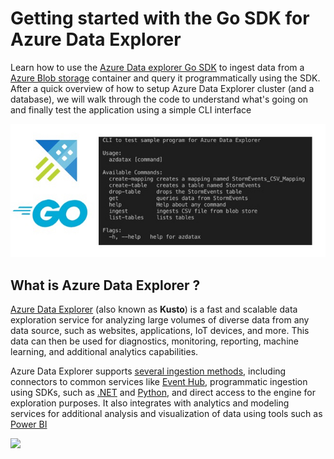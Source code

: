 # Getting started with the Go SDK for Azure Data Explorer

Learn how to use the [Azure Data explorer Go SDK](https://docs.microsoft.com/azure/data-explorer/kusto/api/golang/kusto-golang-client-library?WT.mc_id=devto-blog-abhishgu) to ingest data from a [Azure Blob storage](https://docs.microsoft.com/azure/storage/blobs/storage-blobs-introduction?WT.mc_id=devto-blog-abhishgu) container and query it programmatically using the SDK. After a quick overview of how to setup Azure Data Explorer cluster (and a database), we will walk through the code to understand what's going on and finally test the application using a simple CLI interface

![](logo.jpg)

## What is Azure Data Explorer ?

[Azure Data Explorer](https://docs.microsoft.com/azure/data-explorer/?WT.mc_id=devto-blog-abhishgu) (also known as **Kusto**) is a fast and scalable data exploration service for analyzing large volumes of diverse data from any data source, such as websites, applications, IoT devices, and more. This data can then be used for diagnostics, monitoring, reporting, machine learning, and additional analytics capabilities.

Azure Data Explorer supports [several ingestion methods](https://docs.microsoft.com/azure/data-explorer/ingest-data-overview?WT.mc_id=devto-blog-abhishgu), including connectors to common services like [Event Hub](https://docs.microsoft.com/azure/data-explorer/ingest-data-event-hub?WT.mc_id=devto-blog-abhishgu), programmatic ingestion using SDKs, such as [.NET](https://docs.microsoft.com/azure/data-explorer/net-sdk-ingest-data?WT.mc_id=devto-blog-abhishgu) and [Python](https://docs.microsoft.com/azure/data-explorer/python-ingest-data?WT.mc_id=devto-blog-abhishgu), and direct access to the engine for exploration purposes. It also integrates with analytics and modeling services for additional analysis and visualization of data using tools such as [Power BI](https://docs.microsoft.com/azure/data-explorer/power-bi-best-practices?WT.mc_id=devto-blog-abhishgu)


![](https://docs.microsoft.com/en-us/azure/data-explorer/media/data-explorer-overview/workflow.png)